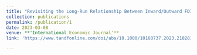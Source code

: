 ```yaml
---
title: "Revisiting the Long-Run Relationship Between Inward/Outward FDI and Income Inequality: New Evidence from the OECD"
collection: publications
permalink: /publication/1
date: 2023-03-08
venue: **'International Economic Journal'**
link: 'https://www.tandfonline.com/doi/abs/10.1080/10168737.2023.2182814'

---
```

